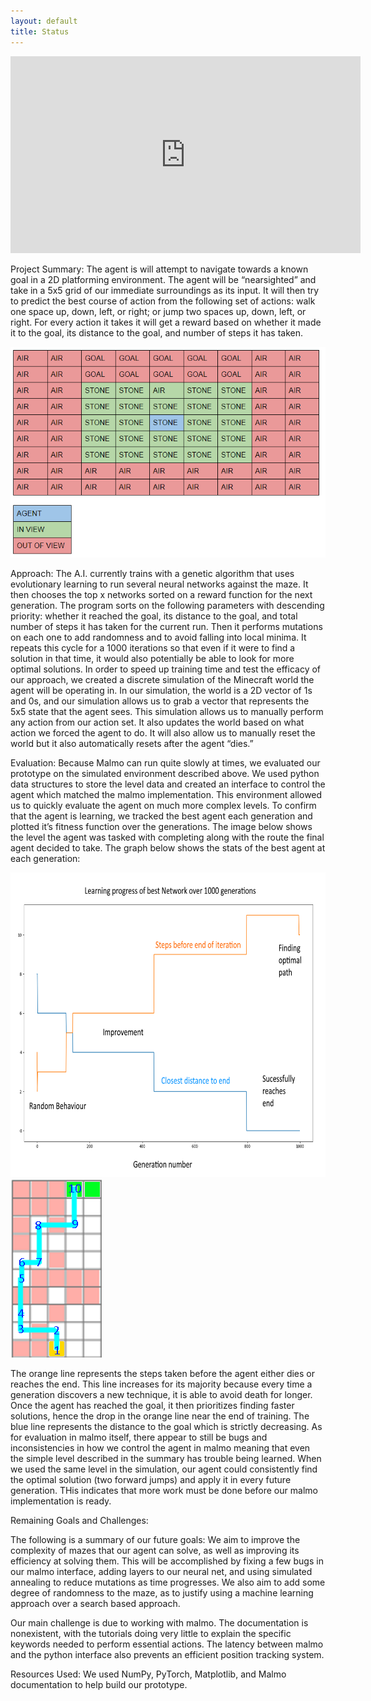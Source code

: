 ```yaml
---
layout: default
title: Status
---
```


<iframe width="560" height="315" src="https://www.youtube.com/embed/cmZiq2iNe1g" frameborder="0" allow="accelerometer; autoplay; encrypted-media; gyroscope; picture-in-picture" allowfullscreen></iframe>


Project Summary:
The agent is will attempt to navigate towards a known goal in a 2D platforming environment. The agent will be “nearsighted” and take in a 5x5 grid of our immediate surroundings as its input. It will then try to predict the best course of action from the following set of actions: walk one space up, down, left, or right; or jump two spaces up, down, left, or right. For every action it takes it will get a reward based on whether it made it to the goal, its distance to the goal, and number of steps it has taken. 

<img src="SampleScreenshot2.png">

Approach:
The A.I. currently trains with a genetic algorithm that uses evolutionary learning to run several neural networks against the maze. It then chooses the top x networks sorted on a reward function  for the next generation. The program sorts on the following parameters with descending priority: whether it reached the goal, its distance to the goal, and total number of steps it has taken for the current run. Then it performs mutations on each one to add randomness and to avoid falling into local minima. It repeats this cycle for a 1000 iterations so that even if it were to find a solution in that time, it would also potentially be able to look for more optimal solutions. 
In order to speed up training time and test the efficacy of our approach, we created a discrete simulation of the Minecraft world the agent will be operating in. In our simulation, the world is a 2D vector of 1s and 0s, and our simulation allows us to grab a vector that represents the 5x5 state that the agent sees. This simulation allows us to manually perform any action from our action set. It also updates the world based on what action we forced the agent to do. It will also allow us to manually reset the world but it also automatically resets after the agent “dies.” 

Evaluation:
	Because Malmo can run quite slowly at times, we evaluated our prototype on the simulated environment described above. We used python data structures to store the level data and created an interface to control the agent which matched the malmo implementation. This environment allowed us to quickly evaluate the agent on much more complex levels. To confirm that the agent is learning, we tracked the best agent each generation and plotted it’s fitness function over the generations. The image below shows the level the agent was tasked with completing along with the route the final agent decided to take. The graph below shows the stats of the best agent at each generation:
	
<img src="Evaluation Graph.png" width="685" height="487">
<img src="Level.png">

The orange line represents the steps taken before the agent either dies or reaches the end. This line increases for its majority because every time a generation discovers a new technique, it is able to avoid death for longer. Once the agent has reached the goal, it then prioritizes finding faster solutions, hence the drop in the orange line near the end of training. The blue line represents the distance to the goal which is strictly decreasing.
	As for evaluation in malmo itself, there appear to still be bugs and inconsistencies in how we control the agent in malmo meaning that even the simple level described in the summary has trouble being learned. When we used the same level in the simulation, our agent could consistently find the optimal solution (two forward jumps) and apply it in every future generation. THis indicates that more work must be done before our malmo implementation is ready.

Remaining Goals and Challenges:

The following is a summary of our future goals: We aim to improve the complexity of mazes that our agent can solve, as well as improving its efficiency at solving them. This will be accomplished by fixing a few bugs in our malmo interface, adding layers to our neural net, and using simulated annealing to reduce mutations as time progresses. We also aim to add some degree of randomness to the maze, as to justify using a machine learning approach over a search based approach.

Our main challenge is due to working with malmo. The documentation is nonexistent, with the tutorials doing very little to explain the specific keywords needed to perform essential actions. The latency between malmo and the python interface also prevents an efficient position tracking system.

Resources Used:
We used NumPy, PyTorch, Matplotlib, and Malmo documentation to help build our prototype.
